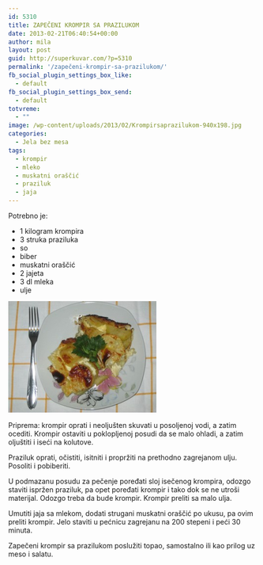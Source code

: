 ```yaml
---
id: 5310
title: ZAPEČENI KROMPIR SA PRAZILUKOM
date: 2013-02-21T06:40:54+00:00
author: mila
layout: post
guid: http://superkuvar.com/?p=5310
permalink: '/zapečeni-krompir-sa-prazilukom/'
fb_social_plugin_settings_box_like:
  - default
fb_social_plugin_settings_box_send:
  - default
totvreme:
  - ""
image: /wp-content/uploads/2013/02/Krompirsaprazilukom-940x198.jpg
categories:
  - Jela bez mesa
tags:
  - krompir
  - mleko
  - muskatni oraščić
  - praziluk
  - jaja
---
```

Potrebno je:

  * 1 kilogram krompira
  * 3 struka praziluka
  * so
  * biber
  * muskatni oraščić
  * 2 jajeta
  * 3 dl mleka
  * ulje

<img class="alignnone size-medium wp-image-5312" src="/wp-content/uploads/2013/02/Krompirsaprazilukom-300x225.jpg" alt="Krompirsaprazilukom" width="300" height="225" /> 

Priprema: krompir oprati i neoljušten skuvati u posoljenoj vodi, a zatim ocediti. Krompir ostaviti u poklopljenoj posudi da se malo ohladi, a zatim oljuštiti i iseći na kolutove.

Praziluk oprati, očistiti, isitniti i propržiti na prethodno zagrejanom ulju. Posoliti i pobiberiti.

U podmazanu posudu za pečenje poređati sloj isečenog krompira, odozgo staviti ispržen praziluk, pa opet poređati krompir i tako dok se ne utroši materijal. Odozgo treba da bude krompir. Krompir preliti sa malo ulja.

Umutiti jaja sa mlekom, dodati strugani muskatni oraščić po ukusu, pa ovim preliti krompir. Jelo staviti u pećnicu zagrejanu na 200 stepeni i peći 30 minuta.

Zapečeni krompir sa prazilukom poslužiti topao, samostalno ili kao prilog uz meso i salatu.
